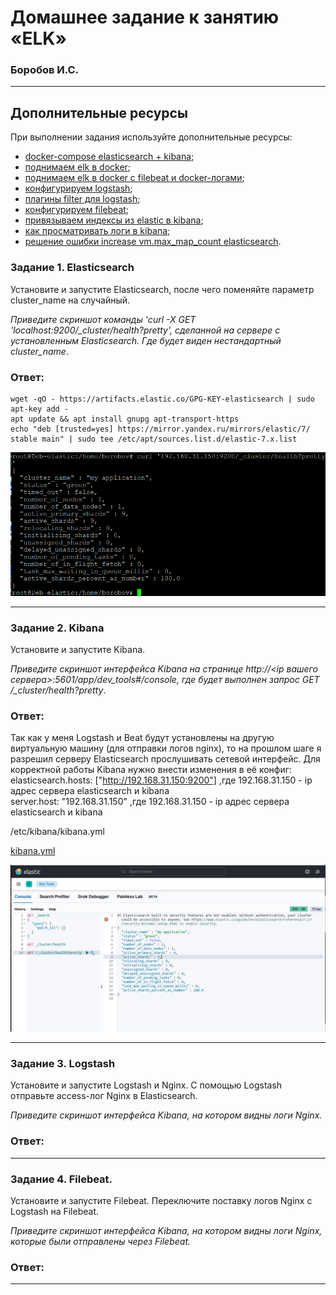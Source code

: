 # Домашнее задание к занятию «ELK»

### Боробов И.С.

---

## Дополнительные ресурсы

При выполнении задания используйте дополнительные ресурсы:
- [docker-compose elasticsearch + kibana](11-03/docker-compose.yaml);
- [поднимаем elk в docker](https://www.elastic.co/guide/en/elasticsearch/reference/7.17/docker.html);
- [поднимаем elk в docker с filebeat и docker-логами](https://www.sarulabs.com/post/5/2019-08-12/sending-docker-logs-to-elasticsearch-and-kibana-with-filebeat.html);
- [конфигурируем logstash](https://www.elastic.co/guide/en/logstash/7.17/configuration.html);
- [плагины filter для logstash](https://www.elastic.co/guide/en/logstash/current/filter-plugins.html);
- [конфигурируем filebeat](https://www.elastic.co/guide/en/beats/libbeat/5.3/config-file-format.html);
- [привязываем индексы из elastic в kibana](https://www.elastic.co/guide/en/kibana/7.17/index-patterns.html);
- [как просматривать логи в kibana](https://www.elastic.co/guide/en/kibana/current/discover.html);
- [решение ошибки increase vm.max_map_count elasticsearch](https://stackoverflow.com/questions/42889241/how-to-increase-vm-max-map-count).

### Задание 1. Elasticsearch 

Установите и запустите Elasticsearch, после чего поменяйте параметр cluster_name на случайный. 

*Приведите скриншот команды 'curl -X GET 'localhost:9200/_cluster/health?pretty', сделанной на сервере с установленным Elasticsearch. Где будет виден нестандартный cluster_name*.

### Ответ:
```
wget -qO - https://artifacts.elastic.co/GPG-KEY-elasticsearch | sudo apt-key add - 
apt update && apt install gnupg apt-transport-https 
echo "deb [trusted=yes] https://mirror.yandex.ru/mirrors/elastic/7/ stable main" | sudo tee /etc/apt/sources.list.d/elastic-7.x.list
```
![img-11-03-1](https://github.com/Borobov/05-Data-storage-and-transmission-systems-/blob/9527a3c2bb8c707df2281515b3d654463f8e40a1/IMG-11-03/img-11-03-1.png)

---

### Задание 2. Kibana

Установите и запустите Kibana.

*Приведите скриншот интерфейса Kibana на странице http://<ip вашего сервера>:5601/app/dev_tools#/console, где будет выполнен запрос GET /_cluster/health?pretty*.

### Ответ:

Так как у меня Logstash и Beat будут установлены на другую виртуальную машину (для отправки логов nginx), то на прошлом шаге я разрешил серверу Elasticsearch прослушивать сетевой интерфейс. Для корректной работы Kibana нужно внести изменения в её конфиг:  
elasticsearch.hosts: ["http://192.168.31.150:9200"] ,где 192.168.31.150 - ip адрес сервера elasticsearch и kibana  
server.host: "192.168.31.150" ,где 192.168.31.150 - ip адрес сервера elasticsearch и kibana  

/etc/kibana/kibana.yml  

[kibana.yml](https://github.com/Borobov/05-Data-storage-and-transmission-systems-/blob/02f0500489c18f21caa3e9885a5483ab61590b92/CONF-11-03/kibana.yml)

![img-11-03-2](https://github.com/Borobov/05-Data-storage-and-transmission-systems-/blob/9527a3c2bb8c707df2281515b3d654463f8e40a1/IMG-11-03/img-11-03-2.png)

---

### Задание 3. Logstash

Установите и запустите Logstash и Nginx. С помощью Logstash отправьте access-лог Nginx в Elasticsearch. 

*Приведите скриншот интерфейса Kibana, на котором видны логи Nginx.*

### Ответ:

---

### Задание 4. Filebeat. 

Установите и запустите Filebeat. Переключите поставку логов Nginx с Logstash на Filebeat. 

*Приведите скриншот интерфейса Kibana, на котором видны логи Nginx, которые были отправлены через Filebeat.*

### Ответ:

---
